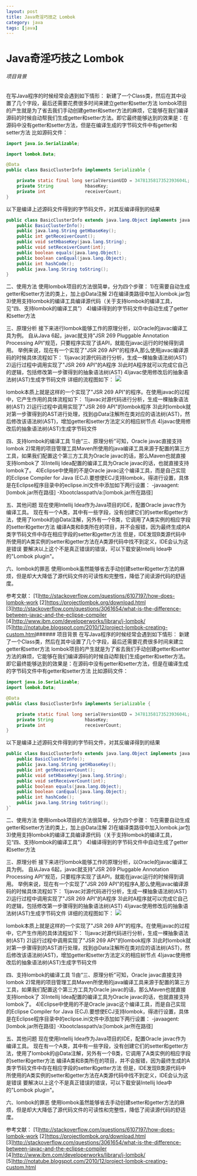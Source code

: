 ```yaml
---
layout: post
title: Java奇淫巧技之 Lombok
category: java
tags: [java]
---
```

# Java奇淫巧技之 Lombok

###### 项目背景
在写Java程序的时候经常会遇到如下情形：
新建了一个Class类，然后在其中设置了几个字段，最后还需要花费很多时间来建立getter和setter方法
lombok项目的产生就是为了省去我们手动创建getter和setter方法的麻烦，它能够在我们编译源码的时候自动帮我们生成getter和setter方法。即它最终能够达到的效果是：在源码中没有getter和setter方法，但是在编译生成的字节码文件中有getter和setter方法
比如源码文件：

```java
import java.io.Serializable;

import lombok.Data;

@Data
public class BasicClusterInfo implements Serializable {

    private static final long serialVersionUID = 3478135817352393604L;
    private String            hbaseKey;
    private int               receiverCount;
}
```

以下是编译上述源码文件得到的字节码文件，对其反编译得到的结果
```java
public class BasicClusterInfo extends java.lang.Object implements java.io.Serializable{
    public BasicClusterInfo();
    public java.lang.String getHbaseKey();
    public int getReceiverCount();
    public void setHbaseKey(java.lang.String);
    public void setReceiverCount(int);
    public boolean equals(java.lang.Object);
    public boolean canEqual(java.lang.Object);
    public int hashCode();
    public java.lang.String toString();
}
```

二、使用方法
使用lombok项目的方法很简单，分为四个步骤：
1)在需要自动生成getter和setter方法的类上，加上@Data注解
2)在编译类路径中加入lombok.jar包
3)使用支持lombok的编译工具编译源代码（关于支持lombok的编译工具，见“四、支持lombok的编译工具”）
4)编译得到的字节码文件中自动生成了getter和setter方法

三、原理分析
接下来进行lombok能够工作的原理分析，以Oracle的javac编译工具为例。
自从Java 6起，javac就支持“JSR 269 Pluggable Annotation Processing API”规范，只要程序实现了该API，就能在javac运行的时候得到调用。
举例来说，现在有一个实现了"JSR 269 API"的程序A,那么使用javac编译源码的时候具体流程如下：
1)javac对源代码进行分析，生成一棵抽象语法树(AST)
2)运行过程中调用实现了"JSR 269 API"的A程序
3)此时A程序就可以完成它自己的逻辑，包括修改第一步骤得到的抽象语法树(AST)
4)javac使用修改后的抽象语法树(AST)生成字节码文件
详细的流程图如下：
![](http://img.blog.csdn.net/20150701222449985?watermark/2/text/aHR0cDovL2Jsb2cuY3Nkbi5uZXQvRFNMWlRY/font/5a6L5L2T/fontsize/400/fill/I0JBQkFCMA==/dissolve/70/gravity/Center)

lombok本质上就是这样的一个实现了"JSR 269 API"的程序。在使用javac的过程中，它产生作用的具体流程如下：
1)javac对源代码进行分析，生成一棵抽象语法树(AST)
2)运行过程中调用实现了"JSR 269 API"的lombok程序
3)此时lombok就对第一步骤得到的AST进行处理，找到@Data注解所在类对应的语法树(AST)，然后修改该语法树(AST)，增加getter和setter方法定义的相应树节点
4)javac使用修改后的抽象语法树(AST)生成字节码文件

四、支持lombok的编译工具
1)由“三、原理分析”可知，Oracle javac直接支持lombok
2)常用的项目管理工具Maven所使用的java编译工具来源于配置的第三方工具，如果我们配置这个第三方工具为Oracle javac的话，那么Maven也就直接支持lombok了
3)Intellij Idea配置的编译工具为Oracle javac的话，也就直接支持lombok了。
4)Eclipse中使用的不是Oracle javac这个编译工具，而是自己实现的Eclipse Compiler for Java (ECJ).要想使ECJ支持lombok，得进行设置，具体是在Eclipse程序目录中的eclipse.ini文件中添加如下两行设置：
-javaagent:[lombok.jar所在路径]
-Xbootclasspath/a:[lombok.jar所在路径]

五、其他问题
现在使用Intellij Idea作为Java项目的IDE，配置Oracle javac作为编译工具。
现在有一个A类，其中有一些字段，没有创建它们的setter和getter方法，使用了lombok的@Data注解，另外有一个B类，它调用了A类实例的相应字段的setter和getter方法
编译A类和B类所在的项目，并不会报错，因为最终生成的A类字节码文件中存在相应字段的setter和getter方法
但是，IDE发现B类源代码中所使用的A类实例的setter和getter方法在A类源代码中找不到定义，IDE会认为这是错误
要解决以上这个不是真正错误的错误，可以下载安装Intellij Idea中的"Lombok plugin"。

六、lombok的罪恶
使用lombok虽然能够省去手动创建setter和getter方法的麻烦，但是却大大降低了源代码文件的可读性和完整性，降低了阅读源代码的舒适度。

参考文献：
[1]http://stackoverflow.com/questions/6107197/how-does-lombok-work
[2]https://projectlombok.org/download.html
[3]http://stackoverflow.com/questions/3061654/what-is-the-difference-between-javac-and-the-eclipse-compiler
[4]http://www.ibm.com/developerworks/library/j-lombok/
[5]http://notatube.blogspot.com/2010/12/project-lombok-creating-custom.html</div>###### 项目背景
在写Java程序的时候经常会遇到如下情形：
新建了一个Class类，然后在其中设置了几个字段，最后还需要花费很多时间来建立getter和setter方法
lombok项目的产生就是为了省去我们手动创建getter和setter方法的麻烦，它能够在我们编译源码的时候自动帮我们生成getter和setter方法。即它最终能够达到的效果是：在源码中没有getter和setter方法，但是在编译生成的字节码文件中有getter和setter方法
比如源码文件：

```java
import java.io.Serializable;
import lombok.Data;

@Data
public class BasicClusterInfo implements Serializable {

    private static final long serialVersionUID = 3478135817352393604L;
    private String            hbaseKey;
    private int               receiverCount;
}
```

以下是编译上述源码文件得到的字节码文件，对其反编译得到的结果
```java
public class BasicClusterInfo extends java.lang.Object implements java.io.Serializable{
    public BasicClusterInfo();
    public java.lang.String getHbaseKey();
    public int getReceiverCount();
    public void setHbaseKey(java.lang.String);
    public void setReceiverCount(int);
    public boolean equals(java.lang.Object);
    public boolean canEqual(java.lang.Object);
    public int hashCode();
    public java.lang.String toString();
}`
```

二、使用方法
使用lombok项目的方法很简单，分为四个步骤：
1)在需要自动生成getter和setter方法的类上，加上@Data注解
2)在编译类路径中加入lombok.jar包
3)使用支持lombok的编译工具编译源代码（关于支持lombok的编译工具，见“四、支持lombok的编译工具”）
4)编译得到的字节码文件中自动生成了getter和setter方法

三、原理分析
接下来进行lombok能够工作的原理分析，以Oracle的javac编译工具为例。
自从Java 6起，javac就支持“JSR 269 Pluggable Annotation Processing API”规范，只要程序实现了该API，就能在javac运行的时候得到调用。
举例来说，现在有一个实现了"JSR 269 API"的程序A,那么使用javac编译源码的时候具体流程如下：
1)javac对源代码进行分析，生成一棵抽象语法树(AST)
2)运行过程中调用实现了"JSR 269 API"的A程序
3)此时A程序就可以完成它自己的逻辑，包括修改第一步骤得到的抽象语法树(AST)
4)javac使用修改后的抽象语法树(AST)生成字节码文件
详细的流程图如下：
![](http://img.blog.csdn.net/20150701222449985?watermark/2/text/aHR0cDovL2Jsb2cuY3Nkbi5uZXQvRFNMWlRY/font/5a6L5L2T/fontsize/400/fill/I0JBQkFCMA==/dissolve/70/gravity/Center)

lombok本质上就是这样的一个实现了"JSR 269 API"的程序。在使用javac的过程中，它产生作用的具体流程如下：
1)javac对源代码进行分析，生成一棵抽象语法树(AST)
2)运行过程中调用实现了"JSR 269 API"的lombok程序
3)此时lombok就对第一步骤得到的AST进行处理，找到@Data注解所在类对应的语法树(AST)，然后修改该语法树(AST)，增加getter和setter方法定义的相应树节点
4)javac使用修改后的抽象语法树(AST)生成字节码文件

四、支持lombok的编译工具
1)由“三、原理分析”可知，Oracle javac直接支持lombok
2)常用的项目管理工具Maven所使用的java编译工具来源于配置的第三方工具，如果我们配置这个第三方工具为Oracle javac的话，那么Maven也就直接支持lombok了
3)Intellij Idea配置的编译工具为Oracle javac的话，也就直接支持lombok了。
4)Eclipse中使用的不是Oracle javac这个编译工具，而是自己实现的Eclipse Compiler for Java (ECJ).要想使ECJ支持lombok，得进行设置，具体是在Eclipse程序目录中的eclipse.ini文件中添加如下两行设置：
-javaagent:[lombok.jar所在路径]
-Xbootclasspath/a:[lombok.jar所在路径]

五、其他问题
现在使用Intellij Idea作为Java项目的IDE，配置Oracle javac作为编译工具。
现在有一个A类，其中有一些字段，没有创建它们的setter和getter方法，使用了lombok的@Data注解，另外有一个B类，它调用了A类实例的相应字段的setter和getter方法
编译A类和B类所在的项目，并不会报错，因为最终生成的A类字节码文件中存在相应字段的setter和getter方法
但是，IDE发现B类源代码中所使用的A类实例的setter和getter方法在A类源代码中找不到定义，IDE会认为这是错误
要解决以上这个不是真正错误的错误，可以下载安装Intellij Idea中的"Lombok plugin"。

六、lombok的罪恶
使用lombok虽然能够省去手动创建setter和getter方法的麻烦，但是却大大降低了源代码文件的可读性和完整性，降低了阅读源代码的舒适度。

参考文献：
[1]http://stackoverflow.com/questions/6107197/how-does-lombok-work
[2]https://projectlombok.org/download.html
[3]http://stackoverflow.com/questions/3061654/what-is-the-difference-between-javac-and-the-eclipse-compiler
[4]http://www.ibm.com/developerworks/library/j-lombok/
[5]http://notatube.blogspot.com/2010/12/project-lombok-creating-custom.html</div>
